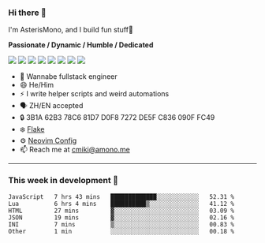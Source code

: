 ### Hi there 👋

I'm AsterisMono, and I build fun stuff🤣

**Passionate / Dynamic / Humble / Dedicated**

![](https://img.shields.io/badge/NeoVim-%2357A143.svg?&style=for-the-badge&logo=neovim&logoColor=white)
![](https://img.shields.io/badge/TypeScript-007ACC?style=for-the-badge&logo=typescript&logoColor=white)
![](https://img.shields.io/badge/React-20232A?style=for-the-badge&logo=react&logoColor=61DAFB)
![](https://img.shields.io/badge/Node.js-339933?style=for-the-badge&logo=nodedotjs&logoColor=white)
![](https://img.shields.io/badge/Python-FFD43B?style=for-the-badge&logo=python&logoColor=blue)
![](https://img.shields.io/badge/Fedora-294172?style=for-the-badge&logo=fedora&logoColor=white)
![](https://img.shields.io/badge/NixOS-5277C3?style=for-the-badge&logo=nixos&logoColor=white)
![](https://img.shields.io/badge/matrix-000000?style=for-the-badge&logo=Matrix&logoColor=white)

- 🌱 Wannabe fullstack engineer
- 😄 He/Him
- ⚡ I write helper scripts and weird automations
- 🗣️ ZH/EN accepted
- 🔒 3B1A 62B3 78C6 81D7 D0F8 7272 DE5F C836 090F FC49
- ❄️ [Flake](https://github.com/AsterisMono/flake)
- ⚙️ [Neovim Config](https://github.com/AsterisMono/nvim-config)
- 📫 Reach me at cmiki@amono.me

------

### This week in development 🚀

<!--START_SECTION:waka-->

```text
JavaScript   7 hrs 43 mins   █████████████░░░░░░░░░░░░   52.31 %
Lua          6 hrs 4 mins    ██████████▒░░░░░░░░░░░░░░   41.12 %
HTML         27 mins         ▓░░░░░░░░░░░░░░░░░░░░░░░░   03.09 %
JSON         19 mins         ▓░░░░░░░░░░░░░░░░░░░░░░░░   02.16 %
INI          7 mins          ▒░░░░░░░░░░░░░░░░░░░░░░░░   00.83 %
Other        1 min           ░░░░░░░░░░░░░░░░░░░░░░░░░   00.18 %
```

<!--END_SECTION:waka-->
